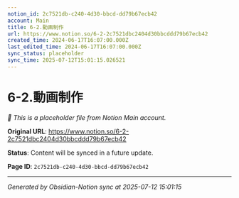 ```yaml
---
notion_id: 2c7521db-c240-4d30-bbcd-dd79b67ecb42
account: Main
title: 6-2.動画制作
url: https://www.notion.so/6-2-2c7521dbc2404d30bbcddd79b67ecb42
created_time: 2024-06-17T16:07:00.000Z
last_edited_time: 2024-06-17T16:07:00.000Z
sync_status: placeholder
sync_time: 2025-07-12T15:01:15.026521
---
```


# 6-2.動画制作

*🔄 This is a placeholder file from Notion Main account.*

**Original URL**: https://www.notion.so/6-2-2c7521dbc2404d30bbcddd79b67ecb42

**Status**: Content will be synced in a future update.

**Page ID**: `2c7521db-c240-4d30-bbcd-dd79b67ecb42`

---

*Generated by Obsidian-Notion sync at 2025-07-12 15:01:15*
